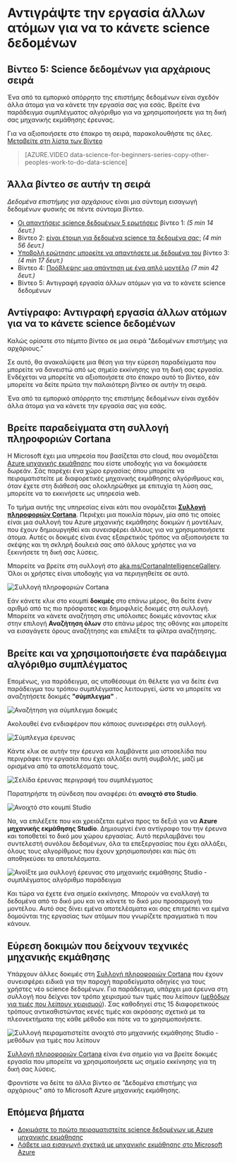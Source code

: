 <properties
   pageTitle="Αντιγραφή άλλων χρηστών δεδομένων science εργασία - μηχανικής εκμάθησης παράδειγμα | Microsoft Azure"
   description="Εμπορικό απόρρητο της επιστήμης δεδομένων: Προσκαλέστε άλλα άτομα να διεκπεραιώσετε την εργασία σας για εσάς. Δείτε παραδείγματα στη συλλογή ανάλυση Cortana όπως ένα παράδειγμα αλγόριθμο συμπλέγματος."
   keywords="Παραδείγματα science δεδομένων, μηχανικής εκμάθησης παράδειγμα, σύμπλεγμα αλγόριθμο, σύμπλεγμα αλγόριθμο παράδειγμα"
   services="machine-learning"
   documentationCenter="na"
   authors="cjgronlund"
   manager="jhubbard"
   editor="cjgronlund"/>

<tags
   ms.service="machine-learning"
   ms.devlang="na"
   ms.topic="article"
   ms.tgt_pltfrm="na"
   ms.workload="na"
   ms.date="10/20/2016"
   ms.author="cgronlun;garye"/>

# <a name="copy-other-peoples-work-to-do-data-science"></a>Αντιγράψτε την εργασία άλλων ατόμων για να το κάνετε science δεδομένων

## <a name="video-5-data-science-for-beginners-series"></a>Βίντεο 5: Science δεδομένων για αρχάριους σειρά

Ένα από τα εμπορικό απόρρητο της επιστήμης δεδομένων είναι σχεδόν άλλα άτομα για να κάνετε την εργασία σας για εσάς. Βρείτε ένα παράδειγμα συμπλέγματος αλγόριθμο για να χρησιμοποιήσετε για τη δική σας μηχανικής εκμάθησης έρευνας.

Για να αξιοποιήσετε στο έπακρο τη σειρά, παρακολουθήστε τις όλες. [Μεταβείτε στη λίστα των βίντεο](#other-videos-in-this-series)

> [AZURE.VIDEO data-science-for-beginners-series-copy-other-peoples-work-to-do-data-science]

## <a name="other-videos-in-this-series"></a>Άλλα βίντεο σε αυτήν τη σειρά

*Δεδομένα επιστήμης για αρχάριους* είναι μια σύντομη εισαγωγή δεδομένων φυσικής σε πέντε σύντομα βίντεο.

  * [Οι απαντήσεις science δεδομένων 5 ερωτήσεις](machine-learning-data-science-for-beginners-the-5-questions-data-science-answers.md) βίντεο 1: *(5 min 14 δευτ.)*
  * Βίντεο 2: [είναι έτοιμη για δεδομένα science τα δεδομένα σας;](machine-learning-data-science-for-beginners-is-your-data-ready-for-data-science.md) *(4 min 56 δευτ.)*
  * [Υποβολή ερώτησης μπορείτε να απαντήσετε με δεδομένα του](machine-learning-data-science-for-beginners-ask-a-question-you-can-answer-with-data.md) βίντεο 3: *(4 min 17 δευτ.)*
  * Βίντεο 4: [Πρόβλεψης μια απάντηση με ένα απλό μοντέλο](machine-learning-data-science-for-beginners-predict-an-answer-with-a-simple-model.md) *(7 min 42 δευτ.)*
  * Βίντεο 5: Αντιγραφή εργασία άλλων ατόμων για να το κάνετε science δεδομένων

## <a name="transcript-copy-other-peoples-work-to-do-data-science"></a>Αντίγραφο: Αντιγραφή εργασία άλλων ατόμων για να το κάνετε science δεδομένων

Καλώς ορίσατε στο πέμπτο βίντεο σε μια σειρά "Δεδομένων επιστήμης για αρχάριους."

Σε αυτό, θα ανακαλύψετε μια θέση για την εύρεση παραδείγματα που μπορείτε να δανειστώ από ως σημείο εκκίνησης για τη δική σας εργασία. Ενδέχεται να μπορείτε να αξιοποιήσετε στο έπακρο αυτό το βίντεο, εάν μπορείτε να δείτε πρώτα την παλαιότερη βίντεο σε αυτήν τη σειρά.

Ένα από τα εμπορικό απόρρητο της επιστήμης δεδομένων είναι σχεδόν άλλα άτομα για να κάνετε την εργασία σας για εσάς.

## <a name="find-examples-in-the-cortana-intelligence-gallery"></a>Βρείτε παραδείγματα στη συλλογή πληροφοριών Cortana

Η Microsoft έχει μια υπηρεσία που βασίζεται στο cloud, που ονομάζεται [Azure μηχανικής εκμάθησης]( https://azure.microsoft.com/services/machine-learning/) που είστε υποδοχής για να δοκιμάσετε δωρεάν. Σάς παρέχει ένα χώρο εργασίας όπου μπορείτε να πειραματιστείτε με διαφορετικές μηχανικής εκμάθησης αλγόριθμους και, όταν έχετε στη διάθεσή σας ολοκληρώθηκε με επιτυχία τη λύση σας, μπορείτε να το εκκινήσετε ως υπηρεσία web.

Το τμήμα αυτής της υπηρεσίας είναι κάτι που ονομάζεται **[Συλλογή πληροφοριών Cortana](http://aka.ms/CortanaIntelligenceGallery)**. Περιέχει μια ποικιλία πόρων, μία από τις οποίες είναι μια συλλογή του Azure μηχανικής εκμάθησης δοκιμών ή μοντέλων, που έχουν δημιουργηθεί και συνεισφέρει άλλους για να χρησιμοποιήσετε άτομα. Αυτές οι δοκιμές είναι ένας εξαιρετικός τρόπος να αξιοποιήσετε τα σκέψης και τη σκληρή δουλειά σας από άλλους χρήστες για να ξεκινήσετε τη δική σας λύσεις.

Μπορείτε να βρείτε στη συλλογή στο [aka.ms/CortanaIntelligenceGallery]( http://aka.ms/CortanaIntelligenceGallery). Όλοι οι χρήστες είναι υποδοχής για να περιηγηθείτε σε αυτό.

![Συλλογή πληροφοριών Cortana](./media/machine-learning-data-science-for-beginners-copy-other-peoples-work-to-do-data-science/cortana-intelligence-gallery.png)

Εάν κάνετε κλικ στο κουμπί **δοκιμές** στο επάνω μέρος, θα δείτε έναν αριθμό από τις πιο πρόσφατες και δημοφιλείς δοκιμές στη συλλογή. Μπορείτε να κάνετε αναζήτηση στις υπόλοιπες δοκιμές κάνοντας κλικ στην επιλογή **Αναζήτηση όλων** στο επάνω μέρος της οθόνης και μπορείτε να εισαγάγετε όρους αναζήτησης και επιλέξτε τα φίλτρα αναζήτησης.

## <a name="find-and-use-a-clustering-algorithm-example"></a>Βρείτε και να χρησιμοποιήσετε ένα παράδειγμα αλγόριθμο συμπλέγματος

Επομένως, για παράδειγμα, ας υποθέσουμε ότι θέλετε για να δείτε ένα παράδειγμα του τρόπου συμπλέγματος λειτουργεί, ώστε να μπορείτε να αναζητήσετε δοκιμές **"σύμπλεγμα"** .

![Αναζήτηση για σύμπλεγμα δοκιμές](./media/machine-learning-data-science-for-beginners-copy-other-peoples-work-to-do-data-science/search-for-clustering-experiments.png)

Ακολουθεί ένα ενδιαφέρον που κάποιος συνεισφέρει στη συλλογή.

![Σύμπλεγμα έρευνας](./media/machine-learning-data-science-for-beginners-copy-other-peoples-work-to-do-data-science/clustering-experiment.png)

Κάντε κλικ σε αυτήν την έρευνα και λαμβάνετε μια ιστοσελίδα που περιγράφει την εργασία που έχει αλλάξει αυτή συμβολής, μαζί με ορισμένα από τα αποτελέσματά τους.

![Σελίδα έρευνας περιγραφή του συμπλέγματος](./media/machine-learning-data-science-for-beginners-copy-other-peoples-work-to-do-data-science/clustering-experiment-description-page.png)

Παρατηρήστε τη σύνδεση που αναφέρει ότι **ανοιχτό στο Studio**.

![Ανοιχτό στο κουμπί Studio](./media/machine-learning-data-science-for-beginners-copy-other-peoples-work-to-do-data-science/open-in-studio.png)

Να, να επιλέξετε που και χρειάζεται εμένα προς τα δεξιά για να **Azure μηχανικής εκμάθησης Studio**. Δημιουργεί ένα αντίγραφο του την έρευνα και τοποθετεί το δικό μου χώρου εργασίας. Αυτό περιλαμβάνει του συντελεστή συνόλου δεδομένων, όλα τα επεξεργασίας που έχει αλλάξει, όλους τους αλγορίθμους που έχουν χρησιμοποιήσει και πώς ότι αποθηκεύσει τα αποτελέσματα.

![Ανοίξτε μια συλλογή έρευνας στο μηχανικής εκμάθησης Studio - συμπλέγματος αλγόριθμο παράδειγμα](./media/machine-learning-data-science-for-beginners-copy-other-peoples-work-to-do-data-science/cluster-experiment-open-in-studio.png)

Και τώρα να έχετε ένα σημείο εκκίνησης. Μπορούν να εναλλαγή τα δεδομένα από το δικό μου και να κάνετε το δικό μου προσαρμογή του μοντέλου. Αυτό σας δίνει εμένα αποτελέσματα και σας επιτρέπει να εμένα δομούνται της εργασίας των ατόμων που γνωρίζετε πραγματικά τι που κάνουν.

## <a name="find-experiments-that-demonstrate-machine-learning-techniques"></a>Εύρεση δοκιμών που δείχνουν τεχνικές μηχανικής εκμάθησης

Υπάρχουν άλλες δοκιμές στη [Συλλογή πληροφοριών Cortana](http://aka.ms/CortanaIntelligenceGallery) που έχουν συνεισφέρει ειδικά για την παροχή παραδείγματα οδηγίες για τους χρήστες νέο science δεδομένων. Για παράδειγμα, υπάρχει μια έρευνα στη συλλογή που δείχνει τον τρόπο χειρισμού των τιμές που λείπουν ([μεθόδων για τιμές που λείπουν χειρισμού](https://gallery.cortanaintelligence.com/Experiment/Methods-for-handling-missing-values-1)). Σας καθοδηγεί στις 15 διαφορετικούς τρόπους αντικαθιστώντας κενές τιμές και ακρόασης σχετικά με τα πλεονεκτήματα της κάθε μέθοδο και πότε να το χρησιμοποιήσετε.

![Συλλογή πειραματιστείτε ανοιχτό στο μηχανικής εκμάθησης Studio - μεθόδων για τιμές που λείπουν](./media/machine-learning-data-science-for-beginners-copy-other-peoples-work-to-do-data-science/experiment-methods-for-handling-missing-values.png)

[Συλλογή πληροφοριών Cortana](http://aka.ms/CortanaIntelligenceGallery) είναι ένα σημείο για να βρείτε δοκιμές εργασία που μπορείτε να χρησιμοποιήσετε ως σημείο εκκίνησης για τη δική σας λύσεις.

Φροντίστε να δείτε τα άλλα βίντεο σε "Δεδομένα επιστήμης για αρχάριους" από το Microsoft Azure μηχανικής εκμάθησης.


## <a name="next-steps"></a>Επόμενα βήματα

  * [Δοκιμάστε το πρώτο πειραματιστείτε science δεδομένων με Azure μηχανικής εκμάθησης](machine-learning-create-experiment.md)
  * [Λάβετε μια εισαγωγή σχετικά με μηχανικής εκμάθησης στο Microsoft Azure](machine-learning-what-is-machine-learning.md)
